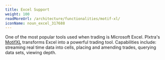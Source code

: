 ```yaml
---
title: Excel Support
weight: 100
readMoreUrl: /architecture/functionalities/motif-xl/
iconName: noun_excel_317688
---
```


One of the most popular tools used when trading is Microsoft Excel.  Plxtra's [MotifXL](/architecture/functionalities/motif-xl/) transforms Excel into a powerful trading tool.  Capabilities include: streaming real time data into cells, placing and amending trades, querying data sets, viewing depth.
